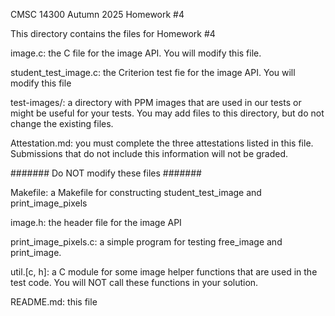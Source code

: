 CMSC 14300
Autumn 2025
Homework #4

This directory contains the files for Homework #4

image.c: the C file for the image API.
  You will modify this file.

student_test_image.c: the Criterion test fie for the image API.
  You will modify this file

test-images/: a directory with PPM images that are used in our
  tests or might be useful for your tests.  You may add files to
  this directory, but do not change the existing files.

Attestation.md: you must complete the three attestations
  listed in this file.  Submissions that do not include
  this information will not be graded.  


####### Do NOT modify these files #######

Makefile: a Makefile for constructing student_test_image and
  print_image_pixels

image.h: the header file for the image API

print_image_pixels.c: a simple program for testing free_image
  and print_image.

util.[c, h]: a C module for some image helper functions that are
  used in the test code. You will NOT call these functions in your
  solution.

README.md: this file

  
  
